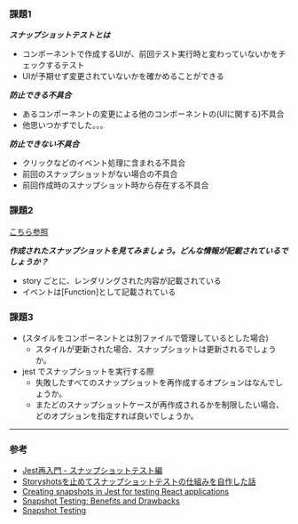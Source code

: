 ### 課題1

***スナップショットテストとは***
- コンポーネントで作成するUIが、前回テスト実行時と変わっていないかをチェックするテスト
- UIが予期せず変更されていないかを確かめることができる

***防止できる不具合***
- あるコンポーネントの変更による他のコンポーネントの(UIに関する)不具合
- 他思いつかずでした。。。

***防止できない不具合***
- クリックなどのイベント処理に含まれる不具合
- 前回のスナップショットがない場合の不具合
- 前回作成時のスナップショット時から存在する不具合


### 課題2
[こちら参照](https://github.com/yudai64/react-tutorial)

***作成されたスナップショットを見てみましょう。どんな情報が記載されているでしょうか？***
- story ごとに、レンダリングされた内容が記載されている
- イベントは[Function]として記載されている

### 課題3
- (スタイルをコンポーネントとは別ファイルで管理しているとした場合)
    - スタイルが更新された場合、スナップショットは更新されるでしょうか。
- jest でスナップショットを実行する際
    - 失敗したすべてのスナップショットを再作成するオプションはなんでしょうか。
    - またどのスナップショットケースが再作成されるかを制限したい場合、どのオプションを指定すれば良いでしょうか。





---

### 参考
- [Jest再入門 - スナップショットテスト編](https://developer.mamezou-tech.com/testing/jest/jest-snapshot-testing/)
- [Storyshotsを止めてスナップショットテストの仕組みを自作した話](https://www.wantedly.com/companies/wantedly/post_articles/421107)
- [Creating snapshots in Jest for testing React applications](https://circleci.com/blog/snapshot-testing-with-jest/)
- [Snapshot Testing: Benefits and Drawbacks](https://www.sitepen.com/blog/snapshot-testing-benefits-and-drawbacks)
- [Snapshot Testing](https://jestjs.io/docs/snapshot-testing)